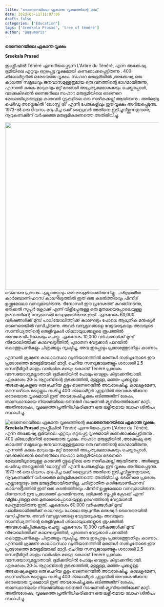 ```yaml
---
title: "ടെനെറെയിലെ ഏകാന്ത വൃക്ഷത്തിന്റെ കഥ"
date: 2023-05-11T11:07:06
draft: false
categories: ["Education"]
tags: ['Sreekala Prasad', 'tree of ténéré']
author: "Beaumaris"
---
```


<strong>ടെനെറെയിലെ ഏകാന്ത വൃക്ഷം</strong>

<strong>Sreekala Prasad</strong>

ഇംഗ്ലീഷിൽ Ténéré എന്നറിയപ്പെടുന്ന L'Arbre du Ténéré, എന്ന അക്കേഷ്യ ഭൂമിയിലെ ഏറ്റവും ഒറ്റപ്പെട്ട വൃക്ഷമായി കണക്കാക്കപ്പെട്ടിരുന്നു . 400 കിലോമീറ്ററിൽ ഒരേയൊരു വൃക്ഷം. സഹാറ മരുഭൂമിയിൽ ,അക്കേഷ്യ ഒരു കാലത്ത് സമൃദ്ധവും ജനവാസമുള്ളതുമായ ഒരു വനത്തിന്റെ ഭാഗമായിരുന്നു, എന്നാൽ കാലം മാറുകയും മറ്റ് മരങ്ങൾ അപ്രത്യക്ഷമാകുകയും ചെയ്തപ്പോൾ, വടക്കുകിഴക്കൻ നൈജറിലെ സഹാറ മരുഭൂമിയിലെ ടെനെറെ മേഖലയിലൂടെയുള്ള കാരവൻ റൂട്ടുകളിലെ ഒരു നാഴികക്കല്ല് ആയിരുന്നു . അർബ്രെ പെർഡു അല്ലെങ്കിൽ 'ലോസ്റ്റ് ട്രീ' എന്നീ പേരുകളിലും ഈ വൃക്ഷം അറിയപ്പെടുന്നു. 1973-ൽ ഒരു ദിവസം മദ്യപിച്ച ട്രക്ക് ഡ്രൈവർ അതിനെ ഇടിച്ചുവീഴ്ത്തുന്നതുവരെ, നൂറുകണക്കിന് വർഷത്തെ മരുഭൂമീകരണത്തെ അതിജീവിച്ചു.

<a href="https://cdn.boolokam.com/articles/2023/05/fff-1.jpg"><img class=" wp-image-395199 aligncenter" src="https://cdn.boolokam.com/articles/2023/05/fff-1.jpg" alt="" width="792" height="548" /></a>ടെനെരെ പ്രദേശം എല്ലായ്പ്പോഴും ഒരു മരുഭൂമിയായിരുന്നില്ല. ചരിത്രാതീത കാർബോണിഫറസ് കാലഘട്ടത്തിൽ ഇത് ഒരു കടൽത്തീരവും പിന്നീട് ഉഷ്ണമേഖലാ വനവുമായിരുന്നു. ദിനോസർ ഈ പ്രദേശത്ത് കറങ്ങിനടന്നു, ഒരിക്കൽ സൂപ്പർ ക്രോക്ക് എന്ന് വിളിപ്പേരുള്ള ഒരു മുതലയെപ്പോലെയുള്ള ഉരഗത്തിന്റെ വേട്ടയാടൽ കേന്ദ്രമായിരുന്നു ഇത്. ഏകദേശം 60,000 വർഷങ്ങൾക്ക് മുമ്പ് പാലിയോലിത്തിക്ക് കാലഘട്ടം പോലെ ആധുനിക മനുഷ്യർ ടെനെരെയിൽ വസിച്ചിരുന്നു. അവർ വന്യമൃഗങ്ങളെ വേട്ടയാടുകയും അവയുടെ സാന്നിധ്യത്തിന്റെ തെളിവുകൾ ശിലാായുധങ്ങളുടെ രൂപത്തിൽ അവശേഷിപ്പിക്കുകയും ചെയ്തു. ഏകദേശം 10,000 വർഷങ്ങൾക്ക് മുമ്പ് നിയോലിത്തിക്ക് കാലഘട്ടത്തിൽ, പുരാതന വേട്ടക്കാർ പാറയിൽ കൊത്തുപണികളും ചിത്രങ്ങളും സൃഷ്ടിച്ചു, അവ ഇപ്പോഴും പ്രദേശത്തുടനീളം കാണാം.

എന്നാൽ ക്രമേണ കാലാവസ്ഥാ വ്യതിയാനത്തിൽ മരങ്ങൾ നശിച്ചതോടെ ഈ പ്രദേശത്തെ മരുഭൂമിയാക്കി മാറ്റി. ചെറിയ സസ്യജാലങ്ങളും ശരാശരി 2.5 സെന്റീമീറ്റർ മാത്രം വാർഷിക മഴയും കൊണ്ട് Ténéré പ്രദേശം വാസയോഗ്യമല്ലാതായി. ഭൂമിക്കടിയിൽ പോലും വെള്ളം കിട്ടാക്കനിയായി. ഏകദേശം 20-ാം നൂറ്റാണ്ടിന്റെ തുടക്കത്തിൽ, മുള്ളുള്ള, മഞ്ഞ-പൂക്കളുള്ള അക്കേഷ്യകളുടെ ഒരു ചെറിയ കൂട്ടം ടെനെറെയിൽ അവശേഷിച്ചു. കാലക്രമേണ, ഒന്നൊഴികെ മറ്റെല്ലാം നശിച്ചു 400 കിലോമീറ്റർ ചുറ്റളവിൽ അവശേഷിക്കുന്ന ഒരേയൊരു വൃക്ഷമായി ഇത് അവശേഷിച്ചു.മരം ഒടിഞ്ഞതിന് ശേഷം, തലസ്ഥാനമായ നിയാമിയിലെ നൈജർ നാഷണൽ മ്യൂസിയത്തിലേക്ക് മാറ്റി. അതിനുശേഷം, വൃക്ഷത്തെ പ്രതിനിധീകരിക്കുന്ന ഒരു ലളിതമായ ലോഹ ശിൽപം സ്ഥാപിച്ചു.


![ടെനെറെയിലെ ഏകാന്ത വൃക്ഷത്തിന്റെ കഥ](https://cdn.boolokam.com/articles/2023/05/fff-1.jpg)**ടെനെറെയിലെ ഏകാന്ത വൃക്ഷം** **Sreekala Prasad** ഇംഗ്ലീഷിൽ Ténéré എന്നറിയപ്പെടുന്ന L'Arbre du Ténéré, എന്ന അക്കേഷ്യ ഭൂമിയിലെ ഏറ്റവും ഒറ്റപ്പെട്ട വൃക്ഷമായി കണക്കാക്കപ്പെട്ടിരുന്നു . 400 കിലോമീറ്ററിൽ ഒരേയൊരു വൃക്ഷം. സഹാറ മരുഭൂമിയിൽ ,അക്കേഷ്യ ഒരു കാലത്ത് സമൃദ്ധവും ജനവാസമുള്ളതുമായ ഒരു വനത്തിന്റെ ഭാഗമായിരുന്നു, എന്നാൽ കാലം മാറുകയും മറ്റ് മരങ്ങൾ അപ്രത്യക്ഷമാകുകയും ചെയ്തപ്പോൾ, വടക്കുകിഴക്കൻ നൈജറിലെ സഹാറ മരുഭൂമിയിലെ ടെനെറെ മേഖലയിലൂടെയുള്ള കാരവൻ റൂട്ടുകളിലെ ഒരു നാഴികക്കല്ല് ആയിരുന്നു . അർബ്രെ പെർഡു അല്ലെങ്കിൽ 'ലോസ്റ്റ് ട്രീ' എന്നീ പേരുകളിലും ഈ വൃക്ഷം അറിയപ്പെടുന്നു. 1973-ൽ ഒരു ദിവസം മദ്യപിച്ച ട്രക്ക് ഡ്രൈവർ അതിനെ ഇടിച്ചുവീഴ്ത്തുന്നതുവരെ, നൂറുകണക്കിന് വർഷത്തെ മരുഭൂമീകരണത്തെ അതിജീവിച്ചു. [](https://cdn.boolokam.com/articles/2023/05/fff-1.jpg)ടെനെരെ പ്രദേശം എല്ലായ്പ്പോഴും ഒരു മരുഭൂമിയായിരുന്നില്ല. ചരിത്രാതീത കാർബോണിഫറസ് കാലഘട്ടത്തിൽ ഇത് ഒരു കടൽത്തീരവും പിന്നീട് ഉഷ്ണമേഖലാ വനവുമായിരുന്നു. ദിനോസർ ഈ പ്രദേശത്ത് കറങ്ങിനടന്നു, ഒരിക്കൽ സൂപ്പർ ക്രോക്ക് എന്ന് വിളിപ്പേരുള്ള ഒരു മുതലയെപ്പോലെയുള്ള ഉരഗത്തിന്റെ വേട്ടയാടൽ കേന്ദ്രമായിരുന്നു ഇത്. ഏകദേശം 60,000 വർഷങ്ങൾക്ക് മുമ്പ് പാലിയോലിത്തിക്ക് കാലഘട്ടം പോലെ ആധുനിക മനുഷ്യർ ടെനെരെയിൽ വസിച്ചിരുന്നു. അവർ വന്യമൃഗങ്ങളെ വേട്ടയാടുകയും അവയുടെ സാന്നിധ്യത്തിന്റെ തെളിവുകൾ ശിലാായുധങ്ങളുടെ രൂപത്തിൽ അവശേഷിപ്പിക്കുകയും ചെയ്തു. ഏകദേശം 10,000 വർഷങ്ങൾക്ക് മുമ്പ് നിയോലിത്തിക്ക് കാലഘട്ടത്തിൽ, പുരാതന വേട്ടക്കാർ പാറയിൽ കൊത്തുപണികളും ചിത്രങ്ങളും സൃഷ്ടിച്ചു, അവ ഇപ്പോഴും പ്രദേശത്തുടനീളം കാണാം. എന്നാൽ ക്രമേണ കാലാവസ്ഥാ വ്യതിയാനത്തിൽ മരങ്ങൾ നശിച്ചതോടെ ഈ പ്രദേശത്തെ മരുഭൂമിയാക്കി മാറ്റി. ചെറിയ സസ്യജാലങ്ങളും ശരാശരി 2.5 സെന്റീമീറ്റർ മാത്രം വാർഷിക മഴയും കൊണ്ട് Ténéré പ്രദേശം വാസയോഗ്യമല്ലാതായി. ഭൂമിക്കടിയിൽ പോലും വെള്ളം കിട്ടാക്കനിയായി. ഏകദേശം 20-ാം നൂറ്റാണ്ടിന്റെ തുടക്കത്തിൽ, മുള്ളുള്ള, മഞ്ഞ-പൂക്കളുള്ള അക്കേഷ്യകളുടെ ഒരു ചെറിയ കൂട്ടം ടെനെറെയിൽ അവശേഷിച്ചു. കാലക്രമേണ, ഒന്നൊഴികെ മറ്റെല്ലാം നശിച്ചു 400 കിലോമീറ്റർ ചുറ്റളവിൽ അവശേഷിക്കുന്ന ഒരേയൊരു വൃക്ഷമായി ഇത് അവശേഷിച്ചു.മരം ഒടിഞ്ഞതിന് ശേഷം, തലസ്ഥാനമായ നിയാമിയിലെ നൈജർ നാഷണൽ മ്യൂസിയത്തിലേക്ക് മാറ്റി. അതിനുശേഷം, വൃക്ഷത്തെ പ്രതിനിധീകരിക്കുന്ന ഒരു ലളിതമായ ലോഹ ശിൽപം സ്ഥാപിച്ചു.
